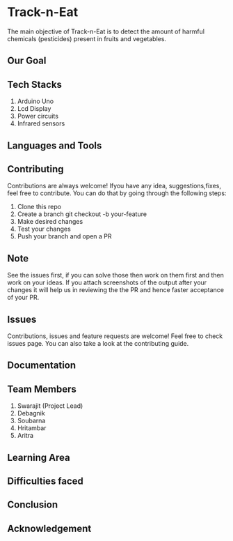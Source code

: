 # Track-n-Eat
The main objective of Track-n-Eat is to detect the amount of harmful chemicals (pesticides) present in fruits and vegetables.

## Our Goal

## Tech Stacks
1. Arduino Uno
2. Lcd Display
3. Power circuits
4. Infrared sensors

## Languages and Tools

## Contributing
Contributions are always welcome! Ifyou have any idea, suggestions,fixes, feel free to contribute. You can do that by going through the following steps:

1. Clone this repo
2. Create a branch git checkout -b your-feature
3. Make desired changes
4. Test your changes
5. Push your branch and open a PR

## Note
See the issues first, if you can solve those then work on them first and then work on your ideas.
If you attach screenshots of the output after your changes it will help us in reviewing the the PR and hence faster acceptance of your PR.

## Issues
Contributions, issues and feature requests are welcome! Feel free to check issues page. You can also take a look at the contributing guide.

## Documentation

## Team Members
1. Swarajit (Project Lead)
2. Debagnik
3. Soubarna
4. Hritambar
5. Aritra

## Learning Area
## Difficulties faced
## Conclusion
## Acknowledgement


